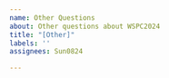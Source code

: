 ```yaml
---
name: Other Questions
about: Other questions about WSPC2024
title: "[Other]"
labels: ''
assignees: Sun0824

---
```



